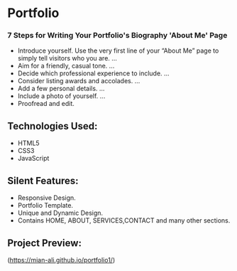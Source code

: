# Portfolio 

### 7 Steps for Writing Your Portfolio's Biography 'About Me' Page
* Introduce yourself. Use the very first line of your “About Me” page to simply tell visitors who you are. ...
* Aim for a friendly, casual tone. ...
* Decide which professional experience to include. ...
* Consider listing awards and accolades. ...
* Add a few personal details. ...
* Include a photo of yourself. ...
* Proofread and edit.

## Technologies Used:

* HTML5
* CSS3
* JavaScript

## Silent Features:

* Responsive Design.
* Portfolio Template.
* Unique and Dynamic Design.
* Contains HOME, ABOUT, SERVICES,CONTACT  and many other sections.

## Project Preview:

(https://mian-ali.github.io/portfolio1/)
